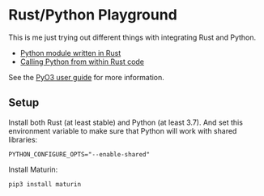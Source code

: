 <!--
MIT License

Copyright (c) 2023 Sophie Katz

Permission is hereby granted, free of charge, to any person obtaining a copy of this software and
associated documentation files (the "Software"), to deal in the Software without restriction,
including without limitation the rights to use, copy, modify, merge, publish, distribute,
sublicense, and/or sell copies of the Software, and to permit persons to whom the Software is
furnished to do so, subject to the following conditions:

The above copyright notice and this permission notice shall be included in all copies or substantial
portions of the Software.

THE SOFTWARE IS PROVIDED "AS IS", WITHOUT WARRANTY OF ANY KIND, EXPRESS OR IMPLIED, INCLUDING BUT
NOT LIMITED TO THE WARRANTIES OF MERCHANTABILITY, FITNESS FOR A PARTICULAR PURPOSE AND
NONINFRINGEMENT. IN NO EVENT SHALL THE AUTHORS OR COPYRIGHT HOLDERS BE LIABLE FOR ANY CLAIM, DAMAGES
OR OTHER LIABILITY, WHETHER IN AN ACTION OF CONTRACT, TORT OR OTHERWISE, ARISING FROM, OUT OF OR IN
CONNECTION WITH THE SOFTWARE OR THE USE OR OTHER DEALINGS IN THE SOFTWARE.
-->

# Rust/Python Playground

This is me just trying out different things with integrating Rust and Python.

* [Python module written in Rust](./rust-python-module/)
* [Calling Python from within Rust code](./python-from-rust)

See the [PyO3 user guide](https://pyo3.rs/v0.20.0/getting_started) for more information.

## Setup

Install both Rust (at least stable) and Python (at least 3.7). And set this environment variable to make sure that Python will work with shared libraries:

```shell
PYTHON_CONFIGURE_OPTS="--enable-shared"
```

Install Maturin:

```shell
pip3 install maturin
```
